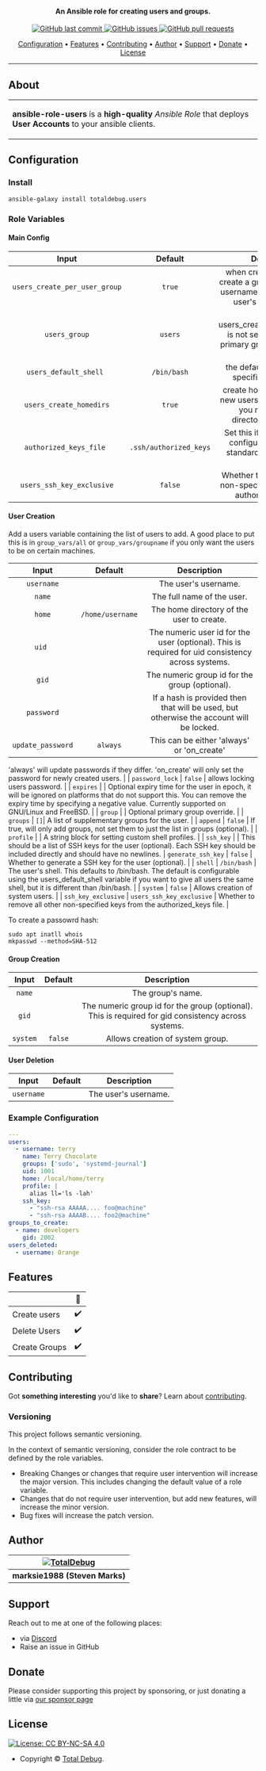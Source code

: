<h4 align="center">An Ansible role for creating users and groups.</h4>

<p align="center">
    <a href="https://github.com/totaldebug/ansible-role-users/commits/master">
    <img src="https://img.shields.io/github/last-commit/totaldebug/ansible-role-users.svg?style=flat-square&logo=github&logoColor=white"
         alt="GitHub last commit">
    <a href="https://github.com/totaldebug/ansible-role-users/issues">
    <img src="https://img.shields.io/github/issues-raw/totaldebug/ansible-role-users.svg?style=flat-square&logo=github&logoColor=white"
         alt="GitHub issues">
    <a href="https://github.com/totaldebug/ansible-role-users/pulls">
    <img src="https://img.shields.io/github/issues-pr-raw/totaldebug/ansible-role-users.svg?style=flat-square&logo=github&logoColor=white"
         alt="GitHub pull requests">
</p>

<p align="center">
  <a href="#configuration">Configuration</a> •
  <a href="#features">Features</a> •
  <a href="#contributing">Contributing</a> •
  <a href="#author">Author</a> •
  <a href="#support">Support</a> •
  <a href="#donate">Donate</a> •
  <a href="#license">License</a>
</p>

---

## About

<table>
<tr>
<td>

**ansible-role-users** is a **high-quality** _Ansible Role_ that deploys **User Accounts** to your ansible clients.

</td>
</tr>
</table>

## Configuration

### Install

```shell
ansible-galaxy install totaldebug.users
```

### Role Variables

#### Main Config

| **Input** | **Default** | **Description** |
|:---------:|:-----------:|:---------------:|
| `users_create_per_user_group` | `true` | when creating users, also create a group with the same username and make that the user's primary group. |
| `users_group` | `users` | if users_create_per_user_group is not set, then this is the primary group for all created users. |
| `users_default_shell ` | `/bin/bash` | the default shell if none is specified for the user. |
| `users_create_homedirs` | `true` | create home directories for new users. Set this to false if you manage home directories separately. |
| `authorized_keys_file ` | `.ssh/authorized_keys` | Set this if the ssh server is configured to use a non standard authorized keys file. |
| `users_ssh_key_exclusive` | `false` | Whether to remove all other non-specified keys from the authorized_keys file. |


#### User Creation

Add a users variable containing the list of users to add. A good place to put this is in `group_vars/all` or `group_vars/groupname` if you only want the users to be on certain machines.

| **Input** | **Default** | **Description** |
|:---------:|:-----------:|:---------------:|
| `username` | | The user's username. |
| `name` | | The full name of the user. |
| `home` | `/home/username` | The home directory of the user to create. |
| `uid ` | | The numeric user id for the user (optional). This is required for uid consistency across systems. |
| `gid` | | The numeric group id for the group (optional). |
| `password` | | If a hash is provided then that will be used, but otherwise the account will be locked. |
| `update_password` | `always` | This can be either 'always' or 'on_create'
'always' will update passwords if they differ.
'on_create' will only set the password for newly created users. |
| `password_lock` | `false` | allows locking users password. |
| `expires` |  | Optional expiry time for the user in epoch, it will be ignored on platforms that do not support this. You can remove the expiry time by specifying a negative value. Currently supported on GNU/Linux and FreeBSD. |
| `group` | | Optional primary group override. |
| `groups` | `[]`| A list of supplementary groups for the user. |
| `append` | `false` | If true, will only add groups, not set them to just the list in groups (optional). |
| `profile` | | A string block for setting custom shell profiles. |
| `ssh_key` | | This should be a list of SSH keys for the user (optional). Each SSH key should be included directly and should have no newlines.
| `generate_ssh_key` | `false` | Whether to generate a SSH key for the user (optional). |
| `shell` | `/bin/bash` | The user's shell. This defaults to /bin/bash. The default is configurable using the users_default_shell variable if you want to give all users the same shell, but it is different than /bin/bash. |
| `system` | `false` | Allows creation of system users. |
| `ssh_key_exclusive` | `users_ssh_key_exclusive` | Whether to remove all other non-specified keys from the authorized_keys file. |

To create a passowrd hash:

```shell
sudo apt inatll whois
mkpasswd --method=SHA-512
```

#### Group Creation

| **Input** | **Default** | **Description** |
|:---------:|:-----------:|:---------------:|
| `name` | | The group's name. |
| `gid` | | The numeric group id for the group (optional). This is required for gid consistency across systems. |
| `system` | `false` | Allows creation of system group. |

#### User Deletion

| **Input** | **Default** | **Description** |
|:---------:|:-----------:|:---------------:|
| `username` | | The user's username. |

### Example Configuration

```yaml
---
users:
  - username: terry
    name: Terry Chocolate
    groups: ['sudo', 'systemd-journal']
    uid: 1001
    home: /local/home/terry
    profile: |
      alias ll='ls -lah'
    ssh_key:
      - "ssh-rsa AAAAA.... foo@machine"
      - "ssh-rsa AAAAB.... foo2@machine"
groups_to_create:
  - name: developers
    gid: 2002
users_deleted:
  - username: Orange
```

## Features

|                            |         🔰         |
| -------------------------- | :----------------: |
| Create users          |         ✔️         |
| Delete Users         |         ✔️         |
| Create Groups    |         ✔️         |


## Contributing

Got **something interesting** you'd like to **share**? Learn about [contributing](https://github.com/totaldebug/.github/blob/main/.github/CONTRIBUTING.md).

### Versioning

This project follows semantic versioning.

In the context of semantic versioning, consider the role contract to be defined by the role variables.

- Breaking Changes or changes that require user intervention will increase the major version. This includes changing the default value of a role variable.
- Changes that do not require user intervention, but add new features, will increase the minor version.
- Bug fixes will increase the patch version.

## Author

| [![TotalDebug](https://totaldebug.uk/assets/images/logo.png)](https://linkedin.com/in/marksie1988) |
|:--:|
| **marksie1988 (Steven Marks)** |

## Support

Reach out to me at one of the following places:

- via [Discord](https://discord.gg/6fmekudc8Q)
- Raise an issue in GitHub

## Donate

Please consider supporting this project by sponsoring, or just donating a little via [our sponsor page](https://github.com/sponsors/marksie1988)

## License

[![License: CC BY-NC-SA 4.0](https://img.shields.io/badge/License-CC%20BY--NC--SA%204.0-orange.svg?style=flat-square)](https://creativecommons.org/licenses/by-nc-sa/4.0/)

- Copyright © [Total Debug](https://totaldebug.uk "Total Debug").
